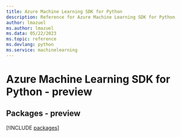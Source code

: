 ```yaml
---
title: Azure Machine Learning SDK for Python
description: Reference for Azure Machine Learning SDK for Python
author: lmazuel
ms.author: lmazuel
ms.data: 05/22/2023
ms.topic: reference
ms.devlang: python
ms.service: machinelearning
---
```

# Azure Machine Learning SDK for Python - preview
## Packages - preview
[!INCLUDE [packages](machine-learning-index.md)]